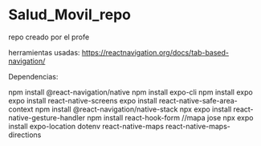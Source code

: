# Salud_Movil_repo

repo creado por el profe

herramientas usadas: https://reactnavigation.org/docs/tab-based-navigation/

Dependencias:

npm install @react-navigation/native
npm install expo-cli
npm install expo
expo install react-native-screens 
expo install react-native-safe-area-context
npm install @react-navigation/native-stack
npx expo install react-native-gesture-handler
npm install react-hook-form
//mapa jose
npx expo install expo-location dotenv react-native-maps react-native-maps-directions
